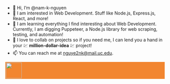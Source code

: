 - 👋 Hi, I’m @nam-k-nguyen
- 👀 I am interested in Web Development. Stuff like Node.js, Express.js, React, and more!
- 🌱 I am learning everything I find interesting about Web Development. Currently, I am digging Puppeteer, a Node.js library for web scraping, testing, and automation!
- 💞️ I love to collab on projects so if you need me, I can lend you a hand in your 💹 **million-dollar-idea** 💹 project!
- 📫 You can reach me at nguye2nk@mail.uc.edu.

<!---
nam-k-nguyen/nam-k-nguyen is a ✨ special ✨ repository because its `README.md` (this file) appears on your GitHub profile.
You can click the Preview link to take a look at your changes.
--->

<div style="background: rgb(242,134,48); padding: 2px;">
  <img width=50 height=50 src="https://cdn.jsdelivr.net/gh/devicons/devicon/icons/react/react-original.svg" />
</div>
